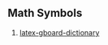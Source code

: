 ## Math Symbols
1. [latex-gboard-dictionary](https://github.com/DenverCoder1/latex-gboard-dictionary)
